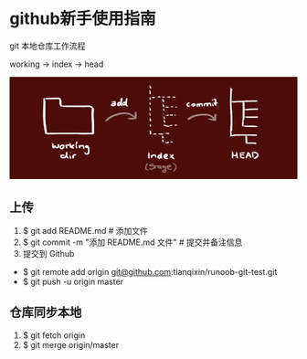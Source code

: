 # github新手使用指南

git 本地仓库工作流程

working →   index  →  head

![](trees.png)

## 上传
1. $ git add README.md                         # 添加文件  
2. $ git commit -m "添加 README.md 文件"        # 提交并备注信息
3. 提交到 Github
+ $ git remote add origin git@github.com:tianqixin/runoob-git-test.git
+ $ git push -u origin master

## 仓库同步本地
1. $ git fetch origin
2. $ git merge origin/master


